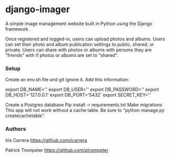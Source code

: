 # django-imager
A simple image management website built in Python using the Django framework.

Once registered and logged-in, users can upload photos and albums.
Users can set their photo and album publication settings to public, shared, or private.
Users can share with photos or albums with persons they are "friends" with if photos or albums are set to "shared".

### Setup
Create an env.sh file and git ignore it. Add this information:

export DB_NAME=''
export DB_USER=''
export DB_PASSWORD=''
export DB_HOST='127.0.0.1'
export DB_PORT='5432'
export SECRET_KEY=''


Create a Postgres database
Pip install -r requirements.txt
Make migrations
This app will not work without a cache table. Be sure to "python manage.py createcachetable".



### Authors
Iris Carrera https://github.com/icarrera

Patrick Trompeter https://github.com/ptrompeter
